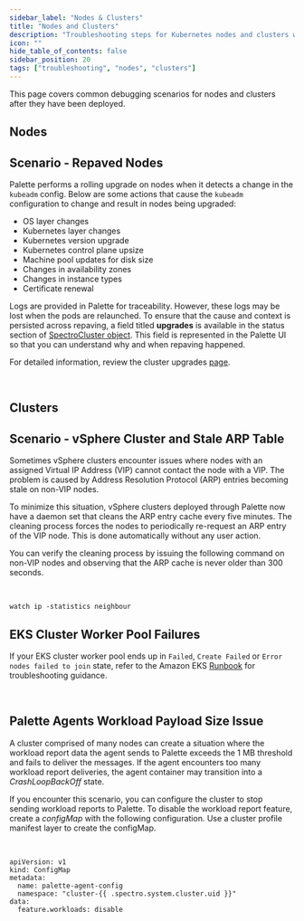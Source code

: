 ```yaml
---
sidebar_label: "Nodes & Clusters"
title: "Nodes and Clusters"
description: "Troubleshooting steps for Kubernetes nodes and clusters when managed by Palette."
icon: ""
hide_table_of_contents: false
sidebar_position: 20
tags: ["troubleshooting", "nodes", "clusters"]
---
```


This page covers common debugging scenarios for nodes and clusters after they have been deployed.

## Nodes

## Scenario - Repaved Nodes

Palette performs a rolling upgrade on nodes when it detects a change in the `kubeadm` config. Below are some actions that cause the `kubeadm` configuration to change and result in nodes being upgraded:
* OS layer changes
* Kubernetes layer changes
* Kubernetes version upgrade
* Kubernetes control plane upsize
* Machine pool updates for disk size
* Changes in availability zones
* Changes in instance types
* Certificate renewal

Logs are provided in Palette for traceability. However, these logs may be lost when the pods are relaunched. To ensure that the cause and context is persisted across repaving, a field titled **upgrades** is available in the status section of [SpectroCluster object](https://docs.spectrocloud.com/api/v1/clusters/). This field is represented in the Palette UI so that you can understand why and when repaving happened.

For detailed information, review the cluster upgrades [page](../clusters/clusters.md).

<br />

## Clusters

## Scenario -  vSphere Cluster and Stale ARP Table

Sometimes vSphere clusters encounter issues where nodes with an assigned Virtual IP Address (VIP) cannot contact the node with a VIP. The problem is caused by Address Resolution Protocol (ARP) entries becoming stale on non-VIP nodes.

To minimize this situation, vSphere clusters deployed through Palette now have a daemon set that cleans the ARP entry cache every five minutes. The cleaning process forces the nodes to periodically re-request an ARP entry of the VIP node. This is done automatically without any user action.

You can verify the cleaning process by issuing the following command on non-VIP nodes and observing that the ARP cache is never older than 300 seconds.

<br />

```shell
watch ip -statistics neighbour
```


## EKS Cluster Worker Pool Failures

If your EKS cluster worker pool ends up in `Failed`, `Create Failed` or `Error nodes failed to join` state, refer to the Amazon EKS [Runbook](https://docs.aws.amazon.com/systems-manager-automation-runbooks/latest/userguide/automation-awssupport-troubleshooteksworkernode.html
) for troubleshooting guidance. 

<br />

## Palette Agents Workload Payload Size Issue


A cluster comprised of many nodes can create a situation where the workload report data the agent sends to Palette exceeds the 1 MB threshold and fails to deliver the messages. If the agent encounters too many workload report deliveries, the agent container may transition into a  *CrashLoopBackOff* state. 

If you encounter this scenario, you can configure the cluster to stop sending workload reports to Palette. To disable the workload report feature, create a *configMap* with the following configuration. Use a cluster profile manifest layer to create the configMap.

<br />

```shell
apiVersion: v1
kind: ConfigMap
metadata:
  name: palette-agent-config
  namespace: "cluster-{{ .spectro.system.cluster.uid }}"
data:
  feature.workloads: disable 
```

<br />